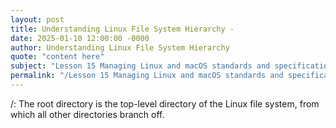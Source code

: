 ```yaml
---
layout: post
title: Understanding Linux File System Hierarchy - 
date: 2025-01-10 12:00:00 -0000
author: Understanding Linux File System Hierarchy
quote: "content here"
subject: "Lesson 15 Managing Linux and macOS standards and specifications"
permalink: "/Lesson 15 Managing Linux and macOS standards and specifications/Understanding Linux File System Hierarchy/Understanding Linux File System Hierarchy - "
---
```


/: The root directory is the top-level directory of the Linux file system, from which all other directories branch off.
